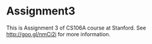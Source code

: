 # Assignment3
This is Assignment 3 of CS106A course at Stanford. See http://goo.gl/nmCi2i for more information. 
